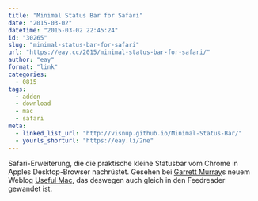 ```yaml
---
title: "Minimal Status Bar for Safari"
date: "2015-03-02"
datetime: "2015-03-02 22:45:24"
id: "30265"
slug: "minimal-status-bar-for-safari"
url: "https://eay.cc/2015/minimal-status-bar-for-safari/"
author: "eay"
format: "link"
categories:
  - 0815
tags:
  - addon
  - download
  - mac
  - safari
meta:
  - linked_list_url: "http://visnup.github.io/Minimal-Status-Bar/"
  - yourls_shorturl: "https://eay.li/2ne"
---
```


Safari-Erweiterung, die die praktische kleine Statusbar vom Chrome in Apples Desktop-Browser nachrüstet. Gesehen bei [Garrett Murray](http://log.maniacalrage.net/)s neuem Weblog [Useful Mac](http://usefulmac.com/), das deswegen auch gleich in den Feedreader gewandet ist.

